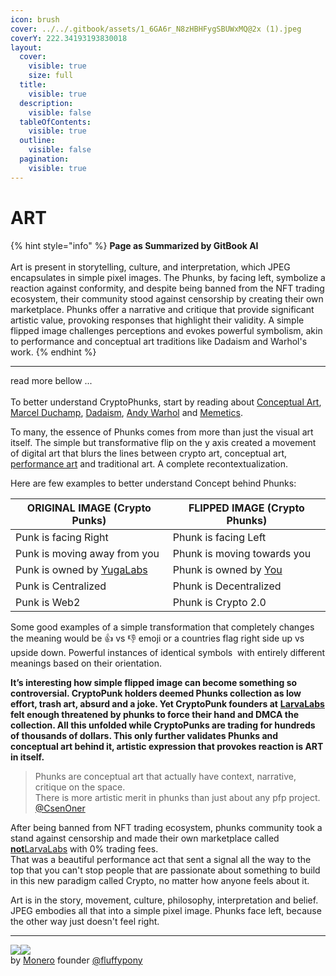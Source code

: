 ```yaml
---
icon: brush
cover: ../../.gitbook/assets/1_6GA6r_N8zHBHFygSBUWxMQ@2x (1).jpeg
coverY: 222.34193193830018
layout:
  cover:
    visible: true
    size: full
  title:
    visible: true
  description:
    visible: false
  tableOfContents:
    visible: true
  outline:
    visible: false
  pagination:
    visible: true
---
```


# ART

{% hint style="info" %}
**Page as Summarized by GitBook AI** \
\
Art is present in storytelling, culture, and interpretation, which JPEG encapsulates in simple pixel images. The Phunks, by facing left, symbolize a reaction against conformity, and despite being banned from the NFT trading ecosystem, their community stood against censorship by creating their own marketplace. Phunks offer a narrative and critique that provide significant artistic value, provoking responses that highlight their validity. A simple flipped image challenges perceptions and evokes powerful symbolism, akin to performance and conceptual art traditions like Dadaism and Warhol's work.
{% endhint %}

***

read more bellow ...\
\
To better understand CryptoPhunks, start by reading about [Conceptual Art](https://en.wikipedia.org/wiki/Conceptual_art),[ Marcel Duchamp](https://en.wikipedia.org/wiki/Marcel_Duchamp), [Dadaism](https://en.wikipedia.org/wiki/Dada), [Andy Warhol](https://en.wikipedia.org/wiki/Andy_Warhol) and [Memetics](https://en.wikipedia.org/wiki/Memetics).&#x20;

To many, the essence of Phunks comes from more than just the visual art itself. The simple but transformative flip on the y axis created a movement of digital art that blurs the lines between crypto art, conceptual art, [performance art](https://en.wikipedia.org/wiki/Performance_art) and traditional art. A complete recontextualization.

Here are few examples to better understand Concept behind Phunks:

| ORIGINAL IMAGE (Crypto Punks)                             | FLIPPED IMAGE (Crypto Phunks)                                           |
| --------------------------------------------------------- | ----------------------------------------------------------------------- |
| Punk is facing Right                                      | Phunk is facing Left                                                    |
| Punk is moving away from you                              | Phunk is moving towards you                                             |
| Punk is owned by [YugaLabs](https://twitter.com/yugalabs) | Phunk is owned by [You](https://notlarvalabs.com/cryptophunks/myphunks) |
| Punk is Centralized                                       | Phunk is Decentralized                                                  |
| Punk is Web2                                              | Phunk is Crypto 2.0                                                     |

Some good examples of a simple transformation that completely changes the meaning would be :thumbsup: vs :thumbsdown: emoji or a countries flag right side up vs upside down. Powerful instances of identical symbols  with entirely different meanings based on their orientation.

**It’s interesting how simple flipped image can become something so controversial. CryptoPunk holders deemed Phunks collection as low effort, trash art, absurd and a joke. Yet CryptoPunk founders at** [**LarvaLabs**](https://www.larvalabs.com/cryptopunks/) **felt enough threatened by phunks to force their hand and DMCA the collection. All this unfolded while CryptoPunks are trading for hundreds of thousands of dollars. This only further validates Phunks and conceptual art behind it, artistic expression that provokes reaction is ART in itself.**

> Phunks are conceptual art that actually have context, narrative, critique on the space. \
> There is more artistic merit in phunks than just about any pfp project. [@CsenOner](https://twitter.com/CsenOner/status/1512709948467257345?s=20\&t=W79OmfK5hl4BrLO6Shkcqg)

After being banned from NFT trading ecosystem, phunks community took a stand against censorship and made their own marketplace called [**not**LarvaLabs](../../made-by-phunks/notlarvalabs/) with 0% trading fees. \
That was a beautiful performance act that sent a signal all the way to the top that you can't stop people that are passionate about something to build in this new paradigm called Crypto, no matter how anyone feels about it.

Art is in the story, movement, culture, philosophy, interpretation and belief. JPEG embodies all that into a simple pixel image. Phunks face left, because the other way just doesn't feel right.

***

![](<../../.gitbook/assets/Screen Shot 2022-04-10 at 07.36.00.png>)![](<../../.gitbook/assets/Screen Shot 2022-04-10 at 07.34.59.png>)\
by [Monero](https://www.getmonero.org/) founder [@fluffypony](https://twitter.com/fluffypony/status/1512771931484864514?s=20\&t=o-U9RXl0pM8qkl02jMBrRw)
